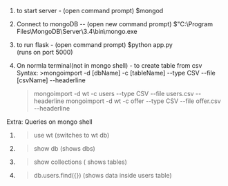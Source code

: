 
1. to start server  - (open command prompt)
$mongod

2. 	Connect to mongoDB -- (open new command prompt)
$"C:\Program Files\MongoDB\Server\3.4\bin\mongo.exe

3. to run flask - (open command prompt)
    $python app.py  
    (runs on port 5000)


1. On normla terminal(not in mongo shell) -  to create table from csv
Syntax:     >mongoimport -d [dbName] -c [tableName] --type CSV --file [csvName] --headerline
    >mongoimport -d wt -c users --type CSV --file users.csv --headerline
    >mongoimport -d wt -c offer --type CSV --file offer.csv --headerline

Extra:
Queries on mongo shell
1. >use wt     (switches to wt db)

2. >show db   (shows dbs)

3. >show collections   ( shows tables)

4. >db.users.find({})  		(shows data inside users table)
